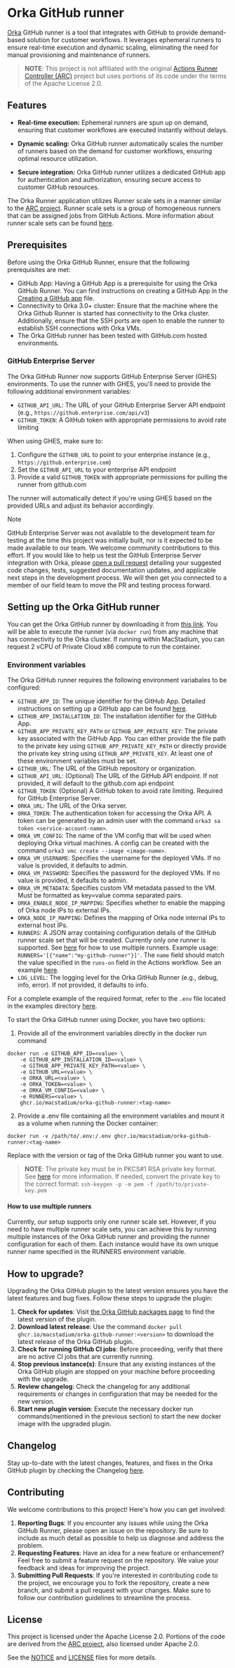 # Orka GitHub runner

[Orka](https://www.macstadium.com/orka) GitHub runner is a tool that integrates with GitHub to provide demand-based solution for customer workflows.
It leverages ephemeral runners to ensure real-time execution and dynamic scaling, eliminating the need for manual provisioning and maintenance of runners.

> **NOTE**: This project is not affiliated with the original [Actions Runner Controller (ARC)](https://github.com/actions/actions-runner-controller) project but uses portions of its code under the terms of the Apache License 2.0.

## Features

* **Real-time execution:** Ephemeral runners are spun up on demand, ensuring that customer workflows are executed instantly without delays.

* **Dynamic scaling:** Orka GitHub runner automatically scales the number of runners based on the demand for customer workflows, ensuring optimal resource utilization.

* **Secure integration:** Orka GitHub runner utilizes a dedicated GitHub app for authentication and authorization, ensuring secure access to customer GitHub resources.

The Orka Runner application utilizes Runner scale sets in a manner similar to the [ARC project](https://github.com/actions/actions-runner-controller). Runner scale sets is a group of homogeneous runners that can be assigned jobs from GitHub Actions. More information about runner scale sets can be found [here](https://docs.github.com/en/actions/hosting-your-own-runners/managing-self-hosted-runners-with-actions-runner-controller/deploying-runner-scale-sets-with-actions-runner-controller).

## Prerequisites

Before using the Orka GitHub Runner, ensure that the following prerequisites are met:

* GitHub App: Having a GitHub App is a prerequisite for using the Orka GitHub Runner. You can find instructions on creating a GitHub App in the [Creating a GitHub app](docs/github-app-setup-steps.md) file.
* Connectivity to Orka 3.0+ cluster: Ensure that the machine where the Orka Github Runner is started has connectivity to the Orka cluster. Additionally, ensure that the SSH ports are open to enable the runner to establish SSH connections with Orka VMs.
* The Orka GitHub runner has been tested with GitHub.com hosted environments. 

### GitHub Enterprise Server 

The Orka GitHub Runner now supports GitHub Enterprise Server (GHES) environments. To use the runner with GHES, you'll need to provide the following additional environment variables:

* `GITHUB_API_URL`: The URL of your GitHub Enterprise Server API endpoint (e.g., `https://github.enterprise.com/api/v3`)
* `GITHUB_TOKEN`: A GitHub token with appropriate permissions to avoid rate limiting

When using GHES, make sure to:
1. Configure the `GITHUB_URL` to point to your enterprise instance (e.g., `https://github.enterprise.com`)
2. Set the `GITHUB_API_URL` to your enterprise API endpoint
3. Provide a valid `GITHUB_TOKEN` with appropriate permissions for pulling the runner from github.com

The runner will automatically detect if you're using GHES based on the provided URLs and adjust its behavior accordingly.

> [!NOTE]
> GitHub Enterprise Server was not available to the development team for testing at the time this project was initially built, nor is it expected to be made available to our team. We welcome community contributions to this effort. If you would like to help us test the GitHub Enterprise Server integration with Orka, please [open a pull request](https://github.com/macstadium/orka-github-actions-integration/pulls) detailing your suggested code changes, tests, suggested documentation updates, and applicable next steps in the development process. We will then get you connected to a member of our field team to move the PR and testing process forward. 


## Setting up the Orka GitHub runner

You can get the Orka GitHub runner by downloading it from [this link](https://github.com/macstadium/orka-github-actions-integration/pkgs/container/orka-github-runner). You will be able to execute the runner (via `docker run`) from any machine that has connectivity to the Orka cluster. If running within MacStadium, you can request 2 vCPU of Private Cloud x86 compute to run the container.

### Environment variables

The Orka GitHub runner requires the following environment variabales to be configured:
* `GITHUB_APP_ID`: The unique identifier for the GitHub App. Detailed instructions on setting up a GitHub app can be found [here](./docs/github-app-setup-steps.md).
* `GITHUB_APP_INSTALLATION_ID`: The installation identifier for the GitHub App.
* `GITHUB_APP_PRIVATE_KEY_PATH` or `GITHUB_APP_PRIVATE_KEY`: The private key associated with the GitHub App. You can either provide the file path to the private key using `GITHUB_APP_PRIVATE_KEY_PATH` or directly provide the private key string using `GITHUB_APP_PRIVATE_KEY`. At least one of these environment variables must be set.
* `GITHUB_URL`: The URL of the GitHub repository or organization.
* `GITHUB_API_URL`: (Optional) The URL of the GitHub API endpoint. If not provided, it will default to the github.com api endpoint
* `GITHUB_TOKEN`: (Optional) A GitHub token to avoid rate limiting. Required for GitHub Enterprise Server.
* `ORKA_URL`: The URL of the Orka server.
* `ORKA_TOKEN`: The authentication token for accessing the Orka API. A token can be generated by an admin user with the command `orka3 sa token <service-account-name>`.
* `ORKA_VM_CONFIG`: The name of the VM config that will be used when deploying Orka virtual machines. A config can be created with the command `orka3 vmc create --image <image-name>`.
* `ORKA_VM_USERNAME`: Specifies the username for the deployed VMs. If no value is provided, it defaults to admin.
* `ORKA_VM_PASSWORD`: Specifies the password for the deployed VMs. If no value is provided, it defaults to admin.
* `ORKA_VM_METADATA`: Specifies custom VM metadata passed to the VM. Must be formatted as key=value comma separated pairs.
* `ORKA_ENABLE_NODE_IP_MAPPING`: Specifies whether to enable the mapping of Orka node IPs to external IPs.
* `ORKA_NODE_IP_MAPPING`: Defines the mapping of Orka node internal IPs to external host IPs.
* `RUNNERS`: A JSON array containing configuration details of the GitHub runner scale set that will be created. Currently only one runner is supported. See [here](#how-to-use-multiple-runners) for how to use multiple runners. Example usage: `RUNNERS='[{"name":"my-github-runner"}]'`. The `name` field should match the value specified in the `runs-on` field in the Actions workflow. See an example [here](./examples/ci.yml).
* `LOG_LEVEL`: The logging level for the Orka GitHub Runner (e.g., debug, info, error). If not provided, it defaults to info.

For a complete example of the required format, refer to the `.env` file located in the examples directory [here](./examples/.env).

To start the Orka GitHub runner using Docker, you have two options:

1. Provide all of the environment variables directly in the docker run command

```shell
docker run -e GITHUB_APP_ID=<value> \
    -e GITHUB_APP_INSTALLATION_ID=<value> \
    -e GITHUB_APP_PRIVATE_KEY_PATH=<value> \
    -e GITHUB_URL=<value> \
    -e ORKA_URL=<value> \
    -e ORKA_TOKEN=<value> \
    -e ORKA_VM_CONFIG=<value> \
    -e RUNNERS=<value> \
    ghcr.io/macstadium/orka-github-runner:<tag-name>
```

2. Provide a .env file containing all the environment variables and mount it as a volume when running the Docker container:

```shell
docker run -v /path/to/.env:/.env ghcr.io/macstadium/orka-github-runner:<tag-name>
```

Replace <tag-name> with the version or tag of the Orka GitHub runner you want to use.

> **NOTE**: The private key must be in PKCS#1 RSA private key format. See [here](https://docs.github.com/en/apps/creating-github-apps/authenticating-with-a-github-app/managing-private-keys-for-github-apps#generating-private-keys) for more information. If needed, convert the private key to the correct format: `ssh-keygen -p -m pem -f /path/to/private-key.pem`

#### How to use multiple runners

Currently, our setup supports only one runner scale set. However, if you need to have multiple runner scale sets, you can achieve this by running multiple instances of the Orka GitHub runner and providing the runner configuration for each of them. Each instance would have its own unique runner name specified in the RUNNERS environment variable.

## How to upgrade?

Upgrading the Orka GitHub plugin to the latest version ensures you have the latest features and bug fixes. Follow these steps to upgrade the plugin:
1. <b>Check for updates</b>: Visit [the Orka GitHub packages page](https://github.com/macstadium/orka-github-actions-integration/pkgs/container/orka-github-runner) to find the latest version of the plugin.
1. <b>Download latest release</b>: Use the command `docker pull ghcr.io/macstadium/orka-github-runner:<version>` to download the latest release of the Orka GitHub plugin.
1. <b>Check for running GitHub CI jobs</b>: Before proceeding, verify that there are no active CI jobs that are currently running.
1. <b>Stop previous instance(s)</b>: Ensure that any existing instances of the Orka GitHub plugin are stopped on your machine before proceeding with the upgrade.
1. <b>Review changelog</b>: Check the changelog for any additional requirements or changes in configuration that may be needed for the new version.
1. <b>Start new plugin version</b>: Execute the necessary docker run commands(mentioned in the previous section) to start the new docker image with the upgraded plugin.

## Changelog

Stay up-to-date with the latest changes, features, and fixes in the Orka GitHub plugin by checking the Changelog [here](https://github.com/macstadium/orka-github-actions-integration/releases).

## Contributing

We welcome contributions to this project! Here's how you can get involved:

1. <b>Reporting Bugs</b>: If you encounter any issues while using the Orka GitHub Runner, please open an issue on the repository. Be sure to include as much detail as possible to help us diagnose and address the problem.
1. <b>Requesting Features</b>: Have an idea for a new feature or enhancement? Feel free to submit a feature request on the repository. We value your feedback and ideas for improving the project.
1. <b>Submitting Pull Requests</b>: If you're interested in contributing code to the project, we encourage you to fork the repository, create a new branch, and submit a pull request with your changes. Make sure to follow our contribution guidelines to streamline the process.

## License

This project is licensed under the Apache License 2.0. Portions of the code are derived from the [ARC project](https://github.com/actions/actions-runner-controller), also licensed under Apache 2.0.

See the [NOTICE](./NOTICE) and [LICENSE](./LICENSE) files for more details.
